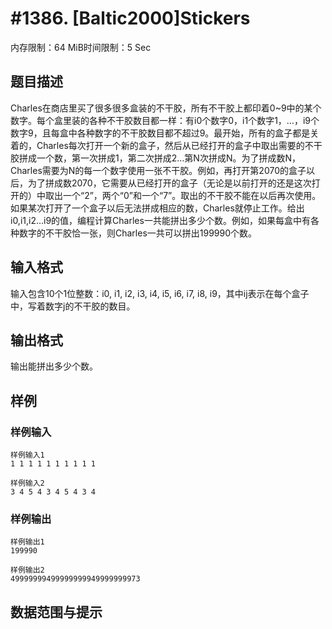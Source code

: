 # #1386. [Baltic2000]Stickers

内存限制：64 MiB时间限制：5 Sec

## 题目描述

Charles在商店里买了很多很多盒装的不干胶，所有不干胶上都印着0~9中的某个数字。每个盒里装的各种不干胶数目都一样：有i0个数字0，i1个数字1，…，i9个数字9，且每盒中各种数字的不干胶数目都不超过9。最开始，所有的盒子都是关着的，Charles每次打开一个新的盒子，然后从已经打开的盒子中取出需要的不干胶拼成一个数，第一次拼成1，第二次拼成2…第N次拼成N。为了拼成数N，Charles需要为N的每一个数字使用一张不干胶。例如，再打开第2070的盒子以后，为了拼成数2070，它需要从已经打开的盒子（无论是以前打开的还是这次打开的）中取出一个“2”，两个“0”和一个“7”。取出的不干胶不能在以后再次使用。如果某次打开了一个盒子以后无法拼成相应的数，Charles就停止工作。给出i0,i1,i2…i9的值，编程计算Charles一共能拼出多少个数。例如，如果每盒中有各种数字的不干胶恰一张，则Charles一共可以拼出199990个数。

## 输入格式

输入包含10个1位整数：i0, i1, i2, i3, i4, i5, i6, i7, i8, i9，其中ij表示在每个盒子中，写着数字j的不干胶的数目。


## 输出格式

输出能拼出多少个数。


## 样例

### 样例输入

    
    样例输入1
    1 1 1 1 1 1 1 1 1 1
    
    样例输入2
    3 4 5 4 3 4 5 4 3 4
    
    
    
    

### 样例输出

    
    样例输出1
    199990
    
    样例输出2
    49999999499999999949999999973
    

## 数据范围与提示
